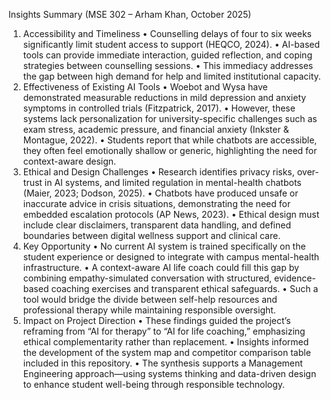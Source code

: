 Insights Summary
(MSE 302 – Arham Khan, October 2025)
1. Accessibility and Timeliness
• Counselling delays of four to six weeks significantly limit student access to support (HEQCO, 2024).
• AI-based tools can provide immediate interaction, guided reflection, and coping strategies between counselling sessions.
• This immediacy addresses the gap between high demand for help and limited institutional capacity.
2. Effectiveness of Existing AI Tools
• Woebot and Wysa have demonstrated measurable reductions in mild depression and anxiety symptoms in controlled trials (Fitzpatrick, 2017).
• However, these systems lack personalization for university-specific challenges such as exam stress, academic pressure, and financial anxiety (Inkster & Montague, 2022).
• Students report that while chatbots are accessible, they often feel emotionally shallow or generic, highlighting the need for context-aware design.
3. Ethical and Design Challenges
• Research identifies privacy risks, over-trust in AI systems, and limited regulation in mental-health chatbots (Maier, 2023; Dodson, 2025).
• Chatbots have produced unsafe or inaccurate advice in crisis situations, demonstrating the need for embedded escalation protocols (AP News, 2023).
• Ethical design must include clear disclaimers, transparent data handling, and defined boundaries between digital wellness support and clinical care.
4. Key Opportunity
• No current AI system is trained specifically on the student experience or designed to integrate with campus mental-health infrastructure.
• A context-aware AI life coach could fill this gap by combining empathy-simulated conversation with structured, evidence-based coaching exercises and transparent ethical safeguards.
• Such a tool would bridge the divide between self-help resources and professional therapy while maintaining responsible oversight.
5. Impact on Project Direction
• These findings guided the project’s reframing from “AI for therapy” to “AI for life coaching,” emphasizing ethical complementarity rather than replacement.
• Insights informed the development of the system map and competitor comparison table included in this repository.
• The synthesis supports a Management Engineering approach—using systems thinking and data-driven design to enhance student well-being through responsible technology.
